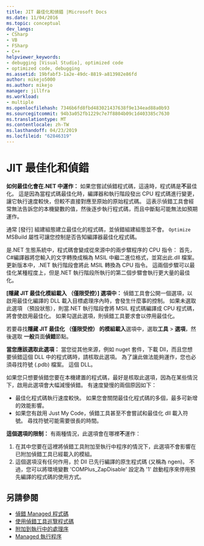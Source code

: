 ```yaml
---
title: JIT 最佳化和偵錯 |Microsoft Docs
ms.date: 11/04/2016
ms.topic: conceptual
dev_langs:
- CSharp
- VB
- FSharp
- C++
helpviewer_keywords:
- debugging [Visual Studio], optimized code
- optimized code, debugging
ms.assetid: 19bfabf3-1a2e-49dc-8819-a813982e86fd
author: mikejo5000
ms.author: mikejo
manager: jillfra
ms.workload:
- multiple
ms.openlocfilehash: 7346b6fd8fbd483021437638f9e134ead88a0b93
ms.sourcegitcommit: 94b3a052fb1229c7e7f8804b09c1d403385c7630
ms.translationtype: MT
ms.contentlocale: zh-TW
ms.lasthandoff: 04/23/2019
ms.locfileid: "62846319"
---
```

# <a name="jit-optimization-and-debugging"></a>JIT 最佳化和偵錯
**如何最佳化會在.NET 中運作：** 如果您嘗試偵錯程式碼，這遠時，程式碼是**不**最佳化。 這是因為當程式碼最佳化時，編譯器和執行階段發出 CPU 程式碼進行變更，讓它執行速度較快，但較不直接對應至原始的原始程式碼。 這表示偵錯工具會經常無法告訴您的本機變數的值，然後逐步執行程式碼，而且中斷點可能無法如預期運作。

通常 [發行] 組建組態建立最佳化的程式碼，並偵錯組建組態並不會。 `Optimize` MSBuild 屬性可讓您控制是否告知編譯器最佳化程式碼。

是.NET 生態系統中，程式碼會變成從來源中的兩步驟程序的 CPU 指令： 首先，C#編譯器將您輸入的文字轉換成稱為 MSIL 中繼二進位格式，並寫出此.dll 檔案。 更新版本中，.NET 執行階段會將此 MSIL 轉換為 CPU 指令。 這兩個步驟可以最佳化某種程度上，但是.NET 執行階段所執行的第二個步驟會執行更大量的最佳化。

**[隱藏 JIT 最佳化模組載入 （僅限受控）] 選項中：** 偵錯工具會公開一個選項，以啟用最佳化編譯的 DLL 載入目標處理序內時，會發生什麼事的控制。 如果未選取此選項 （預設狀態），則當.NET 執行階段會將 MSIL 程式碼編譯成 CPU 程式碼，將會使啟用最佳化。 如果勾選此選項，則偵錯工具要求會以停用最佳化。

若要尋找**隱藏 JIT 最佳化 （僅限受控） 的模組載入**選項中，選取**工具** > **選項**，然後選取  **一般**頁面**偵錯**節點。

**當您應該選取此選項：** 當您從其他來源，例如 nuget 套件，下載 Dll，而且您想要偵錯這個 DLL 中的程式碼時，請核取此選項。 為了讓此做法能夠運作，您也必須尋找符號 (.pdb) 檔案。 這個 DLL。

如果您只想要偵錯您要在本機建置的程式碼，最好是核取此選項，因為在某些情況下，啟用此選項會大幅減慢偵錯。 有速度變慢的兩個原因如下：

* 最佳化程式碼執行速度較快。 如果您會關閉最佳化程式碼的多個，最多可新增的效能影響。
* 如果您有啟用 Just My Code，偵錯工具甚至不會嘗試和最佳化 dll 載入符號。 尋找符號可能需要很長的時間。

**這個選項的限制：** 有兩種情況，此選項會在哪裡**不**運作：

1. 在其中您要在這裡將偵錯工具附加至執行中程序的情況下，此選項不會影響在已附加偵錯工具已經載入的模組。
2. 這個選項沒有任何作用，於 Dll 已先行編譯的原生程式碼 (又稱為 ngen)。 不過，您可以將環境變數 'COMPlus_ZapDisable' 設定為 '1' 啟動程序來停用預先編譯的程式碼的使用方式。

## <a name="see-also"></a>另請參閱
- [偵錯 Managed 程式碼](../debugger/debugging-managed-code.md)
- [使用偵錯工具巡覽程式碼](../debugger/navigating-through-code-with-the-debugger.md)
- [附加到執行中的處理序](../debugger/attach-to-running-processes-with-the-visual-studio-debugger.md)
- [Managed 執行程序](/dotnet/standard/managed-execution-process)
